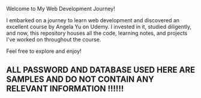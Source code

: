 Welcome to My Web Development Journey!

I embarked on a journey to learn web development and discovered an excellent course by Angela Yu on Udemy. I invested in it, studied diligently, and now, this repository houses all the code, learning notes, and projects I've worked on throughout the course.

Feel free to explore and enjoy!

## ALL PASSWORD AND DATABASE USED HERE ARE SAMPLES AND DO NOT CONTAIN ANY RELEVANT INFORMATION !!!!!!
